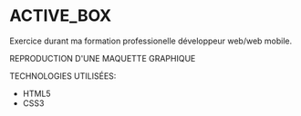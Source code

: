 # ACTIVE_BOX
Exercice durant ma formation professionelle développeur web/web mobile.

REPRODUCTION D'UNE MAQUETTE GRAPHIQUE

TECHNOLOGIES UTILISÉES:

* HTML5
* CSS3

